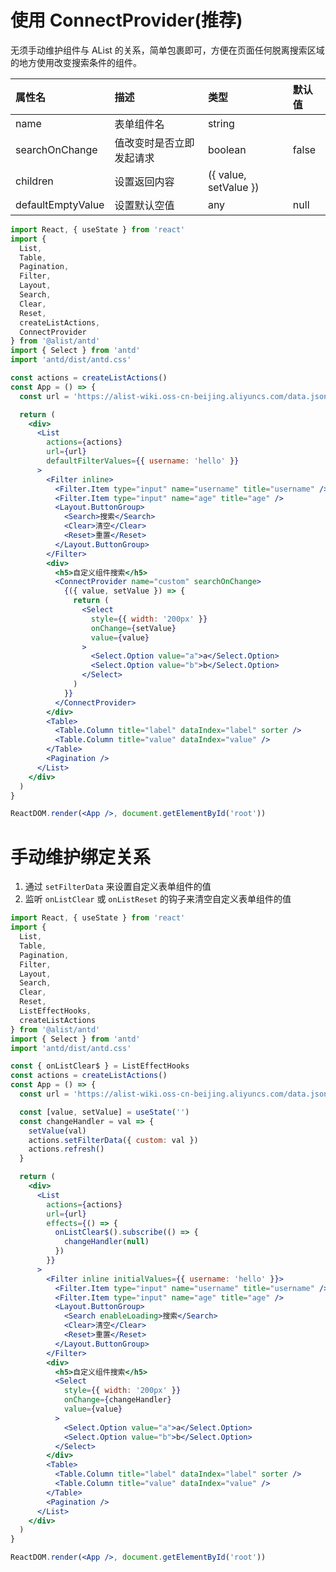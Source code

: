 # 使用 ConnectProvider(推荐)

无须手动维护组件与 AList 的关系，简单包裹即可，方便在页面任何脱离搜索区域的地方使用改变搜索条件的组件。

| 属性名            | 描述                     | 类型                  | 默认值 |
| :---------------- | :----------------------- | :-------------------- | :----- |
| name              | 表单组件名               | string                |        |
| searchOnChange    | 值改变时是否立即发起请求 | boolean               | false  |
| children          | 设置返回内容             | ({ value, setValue }) |        |
| defaultEmptyValue | 设置默认空值             | any                   | null   |

```jsx
import React, { useState } from 'react'
import {
  List,
  Table,
  Pagination,
  Filter,
  Layout,
  Search,
  Clear,
  Reset,
  createListActions,
  ConnectProvider
} from '@alist/antd'
import { Select } from 'antd'
import 'antd/dist/antd.css'

const actions = createListActions()
const App = () => {
  const url = 'https://alist-wiki.oss-cn-beijing.aliyuncs.com/data.json'

  return (
    <div>
      <List
        actions={actions}
        url={url}
        defaultFilterValues={{ username: 'hello' }}
      >
        <Filter inline>
          <Filter.Item type="input" name="username" title="username" />
          <Filter.Item type="input" name="age" title="age" />
          <Layout.ButtonGroup>
            <Search>搜索</Search>
            <Clear>清空</Clear>
            <Reset>重置</Reset>
          </Layout.ButtonGroup>
        </Filter>
        <div>
          <h5>自定义组件搜索</h5>
          <ConnectProvider name="custom" searchOnChange>
            {({ value, setValue }) => {
              return (
                <Select
                  style={{ width: '200px' }}
                  onChange={setValue}
                  value={value}
                >
                  <Select.Option value="a">a</Select.Option>
                  <Select.Option value="b">b</Select.Option>
                </Select>
              )
            }}
          </ConnectProvider>
        </div>
        <Table>
          <Table.Column title="label" dataIndex="label" sorter />
          <Table.Column title="value" dataIndex="value" />
        </Table>
        <Pagination />
      </List>
    </div>
  )
}

ReactDOM.render(<App />, document.getElementById('root'))
```

# 手动维护绑定关系

1. 通过 `setFilterData` 来设置自定义表单组件的值
2. 监听 `onListClear` 或 `onListReset` 的钩子来清空自定义表单组件的值

```jsx
import React, { useState } from 'react'
import {
  List,
  Table,
  Pagination,
  Filter,
  Layout,
  Search,
  Clear,
  Reset,
  ListEffectHooks,
  createListActions
} from '@alist/antd'
import { Select } from 'antd'
import 'antd/dist/antd.css'

const { onListClear$ } = ListEffectHooks
const actions = createListActions()
const App = () => {
  const url = 'https://alist-wiki.oss-cn-beijing.aliyuncs.com/data.json'

  const [value, setValue] = useState('')
  const changeHandler = val => {
    setValue(val)
    actions.setFilterData({ custom: val })
    actions.refresh()
  }

  return (
    <div>
      <List
        actions={actions}
        url={url}
        effects={() => {
          onListClear$().subscribe(() => {
            changeHandler(null)
          })
        }}
      >
        <Filter inline initialValues={{ username: 'hello' }}>
          <Filter.Item type="input" name="username" title="username" />
          <Filter.Item type="input" name="age" title="age" />
          <Layout.ButtonGroup>
            <Search enableLoading>搜索</Search>
            <Clear>清空</Clear>
            <Reset>重置</Reset>
          </Layout.ButtonGroup>
        </Filter>
        <div>
          <h5>自定义组件搜索</h5>
          <Select
            style={{ width: '200px' }}
            onChange={changeHandler}
            value={value}
          >
            <Select.Option value="a">a</Select.Option>
            <Select.Option value="b">b</Select.Option>
          </Select>
        </div>
        <Table>
          <Table.Column title="label" dataIndex="label" sorter />
          <Table.Column title="value" dataIndex="value" />
        </Table>
        <Pagination />
      </List>
    </div>
  )
}

ReactDOM.render(<App />, document.getElementById('root'))
```

